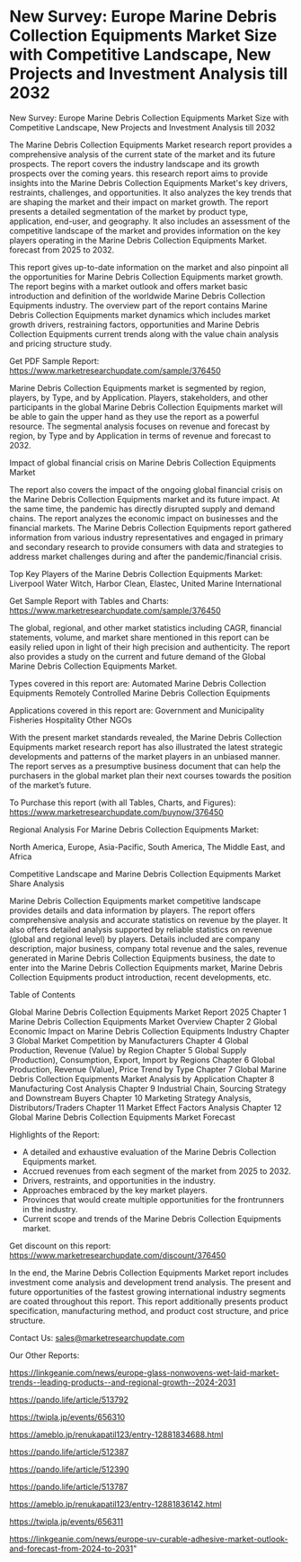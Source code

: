# New Survey: Europe Marine Debris Collection Equipments Market Size with Competitive Landscape, New Projects and Investment Analysis till 2032
New Survey: Europe Marine Debris Collection Equipments Market Size with Competitive Landscape, New Projects and Investment Analysis till 2032

The Marine Debris Collection Equipments Market research report provides a comprehensive analysis of the current state of the market and its future prospects. The report covers the industry landscape and its growth prospects over the coming years. this research report aims to provide insights into the Marine Debris Collection Equipments Market's key drivers, restraints, challenges, and opportunities. It also analyzes the key trends that are shaping the market and their impact on market growth. The report presents a detailed segmentation of the market by product type, application, end-user, and geography. It also includes an assessment of the competitive landscape of the market and provides information on the key players operating in the Marine Debris Collection Equipments Market. forecast from 2025 to 2032.

This report gives up-to-date information on the market and also pinpoint all the opportunities for Marine Debris Collection Equipments market growth. The report begins with a market outlook and offers market basic introduction and definition of the worldwide Marine Debris Collection Equipments industry. The overview part of the report contains Marine Debris Collection Equipments market dynamics which includes market growth drivers, restraining factors, opportunities and Marine Debris Collection Equipments current trends along with the value chain analysis and pricing structure study.

Get PDF Sample Report: https://www.marketresearchupdate.com/sample/376450

Marine Debris Collection Equipments market is segmented by region, players, by Type, and by Application. Players, stakeholders, and other participants in the global Marine Debris Collection Equipments market will be able to gain the upper hand as they use the report as a powerful resource. The segmental analysis focuses on revenue and forecast by region, by Type and by Application in terms of revenue and forecast to 2032.

Impact of global financial crisis on Marine Debris Collection Equipments Market

The report also covers the impact of the ongoing global financial crisis on the Marine Debris Collection Equipments market and its future impact. At the same time, the pandemic has directly disrupted supply and demand chains. The report analyzes the economic impact on businesses and the financial markets. The Marine Debris Collection Equipments report gathered information from various industry representatives and engaged in primary and secondary research to provide consumers with data and strategies to address market challenges during and after the pandemic/financial crisis.

Top Key Players of the Marine Debris Collection Equipments Market:
Liverpool Water Witch, Harbor Clean, Elastec, United Marine International


Get Sample Report with Tables and Charts: https://www.marketresearchupdate.com/sample/376450

The global, regional, and other market statistics including CAGR, financial statements, volume, and market share mentioned in this report can be easily relied upon in light of their high precision and authenticity. The report also provides a study on the current and future demand of the Global Marine Debris Collection Equipments Market.

Types covered in this report are:
Automated Marine Debris Collection Equipments
Remotely Controlled Marine Debris Collection Equipments


Applications covered in this report are:
Government and Municipality
Fisheries
Hospitality
Other NGOs


With the present market standards revealed, the Marine Debris Collection Equipments market research report has also illustrated the latest strategic developments and patterns of the market players in an unbiased manner. The report serves as a presumptive business document that can help the purchasers in the global market plan their next courses towards the position of the market’s future.

To Purchase this report (with all Tables, Charts, and Figures): https://www.marketresearchupdate.com/buynow/376450

Regional Analysis For Marine Debris Collection Equipments Market:

North America, Europe, Asia-Pacific, South America, The Middle East, and Africa

Competitive Landscape and Marine Debris Collection Equipments Market Share Analysis

Marine Debris Collection Equipments market competitive landscape provides details and data information by players. The report offers comprehensive analysis and accurate statistics on revenue by the player. It also offers detailed analysis supported by reliable statistics on revenue (global and regional level) by players. Details included are company description, major business, company total revenue and the sales, revenue generated in Marine Debris Collection Equipments business, the date to enter into the Marine Debris Collection Equipments market, Marine Debris Collection Equipments product introduction, recent developments, etc.

Table of Contents

Global Marine Debris Collection Equipments Market Report 2025
Chapter 1 Marine Debris Collection Equipments Market Overview
Chapter 2 Global Economic Impact on Marine Debris Collection Equipments Industry
Chapter 3 Global Market Competition by Manufacturers
Chapter 4 Global Production, Revenue (Value) by Region
Chapter 5 Global Supply (Production), Consumption, Export, Import by Regions
Chapter 6 Global Production, Revenue (Value), Price Trend by Type
Chapter 7 Global Marine Debris Collection Equipments Market Analysis by Application
Chapter 8 Manufacturing Cost Analysis
Chapter 9 Industrial Chain, Sourcing Strategy and Downstream Buyers
Chapter 10 Marketing Strategy Analysis, Distributors/Traders
Chapter 11 Market Effect Factors Analysis
Chapter 12 Global Marine Debris Collection Equipments Market Forecast

Highlights of the Report:

- A detailed and exhaustive evaluation of the Marine Debris Collection Equipments market.
- Accrued revenues from each segment of the market from 2025 to 2032.
- Drivers, restraints, and opportunities in the industry.
- Approaches embraced by the key market players.
- Provinces that would create multiple opportunities for the frontrunners in the industry.
- Current scope and trends of the Marine Debris Collection Equipments market.

Get discount on this report: https://www.marketresearchupdate.com/discount/376450

In the end, the Marine Debris Collection Equipments Market report includes investment come analysis and development trend analysis. The present and future opportunities of the fastest growing international industry segments are coated throughout this report. This report additionally presents product specification, manufacturing method, and product cost structure, and price structure.

Contact Us:
sales@marketresearchupdate.com

Our Other Reports:

https://linkgeanie.com/news/europe-glass-nonwovens-wet-laid-market-trends--leading-products--and-regional-growth--2024-2031

https://pando.life/article/513792

https://twipla.jp/events/656310

https://ameblo.jp/renukapatil123/entry-12881834688.html

https://pando.life/article/512387

https://pando.life/article/512390

https://pando.life/article/513787

https://ameblo.jp/renukapatil123/entry-12881836142.html

https://twipla.jp/events/656311

https://linkgeanie.com/news/europe-uv-curable-adhesive-market-outlook-and-forecast-from-2024-to-2031"
